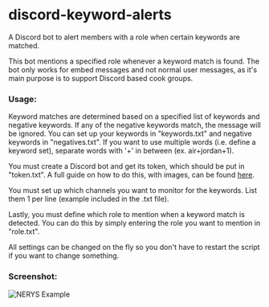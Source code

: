 # discord-keyword-alerts
A Discord bot to alert members with a role when certain keywords are matched.

This bot mentions a specified role whenever a keyword match is found. The bot only works for embed messages and not normal user messages, as it's main purpose is to support Discord based cook groups. 

### Usage:
Keyword matches are determined based on a specified list of keywords and negative keywords. If any of the negative keywords match, the message will be ignored. You can set up your keywords in "keywords.txt" and negative keywords in "negatives.txt". If you want to use multiple words (i.e. define a keyword set), separate words with '+' in between (ex. air+jordan+1).

You must create a Discord bot and get its token, which should be put in "token.txt". A full guide on how to do this, with images, can be found [here](https://github.com/Chikachi/DiscordIntegration/wiki/How-to-get-a-token-and-channel-ID-for-Discord).

You must set up which channels you want to monitor for the keywords. List them 1 per line (example included in the .txt file).

Lastly, you must define which role to mention when a keyword match is detected. You can do this by simply entering the role you want to mention in "role.txt".

All settings can be changed on the fly so you don't have to restart the script if you want to change something.

### Screenshot:
![NERYS Example](https://i.gyazo.com/4a08077d54abfc90326f7639695955b6.png)
